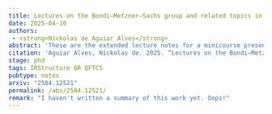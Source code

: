 ```yaml
---
title: Lectures on the Bondi–Metzner–Sachs group and related topics in infrared physics
date: 2025-04-16
authors: 
 - <strong>Níckolas de Aguiar Alves</strong>
abstract: 'These are the extended lecture notes for a minicourse presented at the <a href="https://graspschool.github.io/2024/" target="_blank">I São Paulo School on Gravitational Physics</a> discussing the Bondi–Metzner–Sachs (BMS) group, the group of symmetries at null infinity on asymptotically flat spacetimes. The BMS group has found many applications in classical gravity, quantum field theory in flat and curved spacetimes, and quantum gravity. These notes build the BMS group from its most basic prerequisites (such as group theory, symmetries in differential geometry, and asymptotic flatness) up to modern developments. These include its connections to the Weinberg soft graviton theorem, the memory effect, its use to construct Hadamard states in quantum field theory in curved spacetimes, and other ideas. Advanced sections briefly discuss the main concepts behind the infrared triangle in electrodynamics, superrotations, and the Dappiaggi–Moretti–Pinamonti group in expanding universes with cosmological horizons. New contributions by the author concerning asymptotic (conformal) Killing horizons are discussed at the end. '
citation: 'Aguiar Alves, Níckolas de. 2025. “Lectures on the Bondi–Metzner–Sachs group and related topics in infrared physics.” arXiv: <a href="https://arxiv.org/abs/2504.12521" target="_blank">2504.12521 [gr-qc]</a>.'
stage: phd
tags: IRStructure GR QFTCS
pubtype: notes
arxiv: "2504.12521"
permalink: /abs/2504.12521/
remark: "I haven't written a summary of this work yet. Oops!"
---
```

